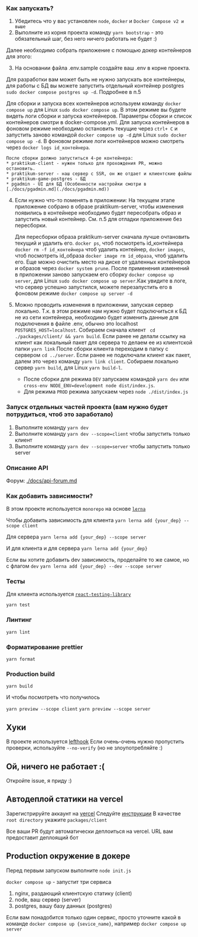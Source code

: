 ### Как запускать?

1. Убедитесь что у вас установлен `node`, `docker` и `Docker Compose v2 и выше`
2. Выполните из корня проекта команду `yarn bootstrap` - это обязательный шаг, без него ничего работать не будет :)

Далее необходимо собрать приложение с помощью докер контейнеров для этого:

3. На основании файла .env.sample создайте ваш .env в корне проекта.

Для разработки вам может быть не нужно запускать все контейнеры, для работы с БД вы можете запустить отдельный контейнер postgres `sudo docker compose postgres up -d`. Подробнее в п.5

Для сборки и запуска всех контейнеров используем команду `docker compose up` для Linux `sudo docker compose up`. В этом режиме вы будете видеть логи сборки и запуска контейнеров. Параметры сборки и список контейнеров смотри в docker-compose.yml. Для запуска контейнеров в фоновом режиме необходимо остановить текущие через `ctrl+ C`  и запустить заново командой `docker compose up -d` для Linux `sudo docker compose up -d`. В фоновом режиме логи контейнеров можно смотреть через `docker logs id_контейнера`. 

    После сборки должно запуститься 4-ре контейнера:
    * praktikum-client - нужен только для прохождения PR, можно остановить.
    * praktikum-server - наш сервер с SSR, он же отдает и клиентские файлы
    * praktikum-game-postgres - БД
    * pgadmin - UI для БД (Особенности настройки смотри в [./docs/pgadmin.md](./docs/pgadmin.md))


4. Если нужно что-то поменять в приложении:
    На текущем этапе приложение собрано в образе praktikum-server, чтобы изменения появились в контейнере необходимо будет пересобрать образ и запустить новый контейнер. См. п.5 для отладки приложение без пересборки.

    Для пересборки образа praktikum-server сначала лучше очтановить текущий и удалить его. `docker ps`, чтоб посмотреть id_контейнера `docker rm -f id_контейнера` чтоб удалить контейнер, `docker images`, чтоб посмотреть id_образа `docker image rm id_образа`, чтоб удалить его. Еще можно очистить место на диске от удаленных контейнеров и образов через `docker system prune`. 
    После применения изменений в приложении заново запускаем его сборку `docker compose up server`, для Linux `sudo docker compose up server`.Как увидите в логе, что сервер успешно запустился, можете перезапустить его в фоновом режиме `docker compose up server -d`

5. Можно проводить изменения в приложении, запуская сервер локально. Т.к. в этом режиме нам нужно будет подключиться к БД не из сети контейнера, необходимо будет изменить данные для подключения в файле .env, обычно это localhost `POSTGRES_HOST=localhost`.
    Собираем сначала клиент ` cd ./packages/client/ && yarn build`. Если ранее не делали ссылку на клиент как локальный пакет для сервера то делаем ее из клиентской папки `yarn link`
    После сборки клиента переходим в папку с сервером `cd ../server`. Если ранее не подключали клиент как пакет, далем это через команду `yarn link client`. Собираем локально сервер `yarn build`, для Linux `yarn build-l`.
    - После сборки для режима `DEV` запускаем командой `yarn dev` или `cross-env NODE_ENV=development node dist/index.js`.
    - Для режима `PROD` режима запускаем через `node ./dist/index.js`


### Запуск отдельных частей проекта (вам нужно будет потрудиться, чтоб это заработало)

1. Выполните команду `yarn dev`
2. Выполните команду `yarn dev --scope=client` чтобы запустить только клиент
3. Выполните команду `yarn dev --scope=server` чтобы запустить только server


### Описание API

Форум: [./docs/api-forum.md](./docs/api-forum.md)


### Как добавить зависимости?
В этом проекте используется `monorepo` на основе [`lerna`](https://github.com/lerna/lerna)

Чтобы добавить зависимость для клиента 
```yarn lerna add {your_dep} --scope client```

Для сервера
```yarn lerna add {your_dep} --scope server```

И для клиента и для сервера
```yarn lerna add {your_dep}```


Если вы хотите добавить dev зависимость, проделайте то же самое, но с флагом `dev`
```yarn lerna add {your_dep} --dev --scope server```


### Тесты

Для клиента используется [`react-testing-library`](https://testing-library.com/docs/react-testing-library/intro/)

```yarn test```

### Линтинг

```yarn lint```

### Форматирование prettier

```yarn format```

### Production build

```yarn build```

И чтобы посмотреть что получилось


`yarn preview --scope client`
`yarn preview --scope server`

## Хуки
В проекте используется [lefthook](https://github.com/evilmartians/lefthook)
Если очень-очень нужно пропустить проверки, используйте `--no-verify` (но не злоупотребляйте :)

## Ой, ничего не работает :(

Откройте issue, я приду :)

## Автодеплой статики на vercel
Зарегистрируйте аккаунт на [vercel](https://vercel.com/)
Следуйте [инструкции](https://vitejs.dev/guide/static-deploy.html#vercel-for-git)
В качестве `root directory` укажите `packages/client`

Все ваши PR будут автоматически деплоиться на vercel. URL вам предоставит деплоящий бот

## Production окружение в докере
Перед первым запуском выполните `node init.js`


`docker compose up` - запустит три сервиса
1. nginx, раздающий клиентскую статику (client)
2. node, ваш сервер (server)
3. postgres, вашу базу данных (postgres)

Если вам понадобится только один сервис, просто уточните какой в команде
`docker compose up {sevice_name}`, например `docker compose up server`
